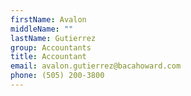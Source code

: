 ```yaml
---
firstName: Avalon
middleName: ""
lastName: Gutierrez
group: Accountants
title: Accountant
email: avalon.gutierrez@bacahoward.com
phone: (505) 200-3800
---
```

